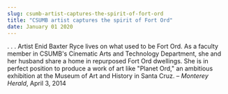 ```yaml
---
slug: csumb-artist-captures-the-spirit-of-fort-ord
title: "CSUMB artist captures the spirit of Fort Ord"
date: January 01 2020
---
```


<p>. . . Artist Enid Baxter Ryce lives on what used to be Fort Ord. As a faculty member in CSUMB's Cinematic Arts and Technology Department, she and her husband share a home in repurposed Fort Ord dwellings. She is in perfect position to produce a work of art like "Planet Ord," an ambitious exhibition at the Museum of Art and History in Santa Cruz. – <em>Monterey Herald</em>, April 3, 2014
</p>
